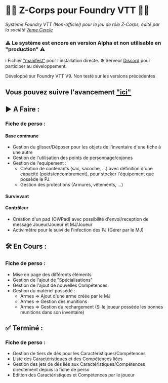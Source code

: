 # :zombie_man: Z-Corps pour Foundry VTT :zombie_woman:

*Système Foundry VTT (Non-officiel) pour le jeu de rôle Z-Corps, édité par la société [7eme Cercle](https://www.7emecercle.com/7C_site/jeux-de-roles/z-corps/)*

### :warning: Le système est encore en version Alpha et non utilisable en "production" :warning:


:information_source: Fichier ["manifest"](https://raw.githubusercontent.com/piment/zcorps-foundryvtt/main/system.json) pour l'installation directe.
:gear: Serveur [Discord](https://discord.gg/rbsvujHH) pour participer au développement.

Développé sur Foundry VTT V9. Non testé sur les versions précédentes

Vous pouvez suivre l'avancement ["ici"](https://github.com/users/piment/projects/1/views/1)
---
## ▶️ A Faire :
### Fiche de perso :
#### Base commune
  - Gestion du glisser/Déposer pour les objets de l'inventaire d'une fiche à une autre
  - Gestion de l'utilisation des points de personnage/cojones
  - Gestion de l'equipement :
    - Création de contenants (sac, sacoche, ...) avec définition d'une capacité (poids/encombrement), pour stocker l'équipement que possède le PJ.
    - Gestion des protections (Armures, vêtements, ...)
#### Survivvant
#### Contrôleur
  - Création d'un pad (OWPad) avec possibilité d'envoi/reception de message Joueur/Joueur et MJ/Joueur
  - Activimètre pour le suivi de l'infection des PJ (Gérer par le MJ)

## 🛠️ En Cours :
### Fiche de perso :
  - Mise en page des différents éléments
  - Gestion de l'ajout de "Spécialisations"
  - Gestion de l'ajout de nouvelles Compétences
  - Gestion du matériel possédé :
    - Armes => Ajout d'une arme créée par le MJ
    - Armes => Gestion des munitions
    - Armes => Gestion du rechargement (Si le joueur possède les bonnes munitions dans son inventaire)

## ✅ Terminé :
### Fiche de perso :
  - Gestion de tiers de dés pour les Caractéristiques/Compétences
  - Liste des Caractéristiques et des Compétences liées
  - Gestion des jets de dés liés aux Caractéristiques/Compétences directement depuis la fiche de perso
  - Edition des Caractéristiques et Compétences par le joueur 
